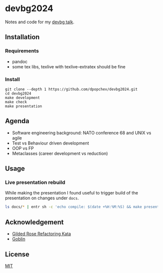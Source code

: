 # devbg2024

Notes and code for my [devbg talk](https://dev.bg/event/python-metaprogramming-or-what-i-should-have-known-from-the-start/).

## Installation

### Requirements

- pandoc
- some tex libs, texlive with texlive-extratex should be fine

### Install

```
git clone --depth 1 https://github.com/dpopchev/devbg2024.git
cd devbg2024
make development
make check
make presentation
```

## Agenda

- Software engineering background: NATO conference 68 and UNIX vs agile
- Test vs Behaviour driven development
- OOP vs FP
- Metaclasses (career development vs reduction)

## Usage

### Live presentation rebuild

While making the presentation I found useful to trigger build of the
presentation on changes under `docs`.

```bash
ls docs/* | entr sh -c 'echo compile: $(date +%H:%M:%S) && make presentation && echo compile: end && pkill -HUP mupdf && echo REFRESHED'
```

## Acknowledgement

- [Gilded Rose Refactoring Kata](https://github.com/emilybache/GildedRose-Refactoring-Kata/tree/main)
- [Goblin](https://www.deviantart.com/futurerender/art/Orc-Selfie-12-Bedroom-956964946)

## License

[MIT](LICENSE)
